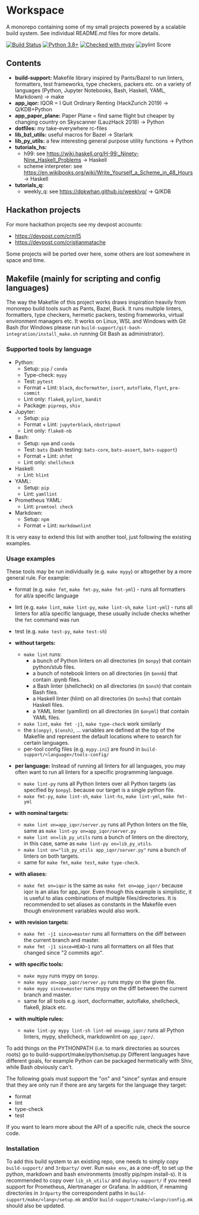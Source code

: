 # Workspace

A monorepo containing some of my small projects powered by a scalable build system. See individual README.md files for
more details.

[![Build Status](https://dev.azure.com/cristianmatache/workspace/_apis/build/status/cristianmatache.workspace?branchName=master)](https://dev.azure.com/cristianmatache/workspace/_build/latest?definitionId=1&branchName=master)
[![Python 3.8+](https://img.shields.io/badge/python-3.7+-blue.svg)](https://www.python.org/downloads/)
[![Checked with mypy](http://www.mypy-lang.org/static/mypy_badge.svg)](http://mypy-lang.org/)
![pylint Score](https://mperlet.github.io/pybadge/badges/10.svg)

## Contents

- **build-support:** Makefile library inspired by Pants/Bazel to run linters, formatters, test frameworks, type
  checkers, packers etc. on a variety of languages (Python, Jupyter Notebooks, Bash, Haskell, YAML, Markdown) → make
- **app_iqor:** IQOR = I Quit Ordinary Renting (HackZurich 2019) → Q/KDB+Python
- **app_paper_plane:** Paper Plane = find same flight but cheaper by changing country on Skyscanner (LauzHack 2018) →
  Python
- **dotfiles:** my take-everywhere rc-files
- **lib_bzl_utils:** useful macros for Bazel → Starlark
- **lib_py_utils:** a few interesting general purpose utility functions → Python
- **tutorials_hs:**
  - h99: see <https://wiki.haskell.org/H-99:_Ninety-Nine_Haskell_Problems> → Haskell
  - scheme interpreter: see <https://en.wikibooks.org/wiki/Write_Yourself_a_Scheme_in_48_Hours> → Haskell
- **tutorials_q:**
  - weekly_q: see <https://dpkwhan.github.io/weeklyq/> → Q/KDB

## Hackathon projects

For more hackathon projects see my devpost accounts:

- <https://devpost.com/crm15>
- <https://devpost.com/cristianmatache>

Some projects will be ported over here, some others are lost somewhere in space and time.

## Makefile (mainly for scripting and config languages)

The way the Makefile of this project works draws inspiration heavily from monorepo build tools such as Pants, Bazel,
Buck. It runs multiple linters, formatters, type checkers, hermetic packers, testing frameworks, virtual environment
managers etc. It works on Linux, WSL and Windows with Git Bash (for Windows please
run  `build-support/git-bash-integration/install_make.sh` running Git Bash as administrator).

### Supported tools by language

- Python:
  - Setup: `pip` / `conda`
  - Type-check: `mypy`
  - Test: `pytest`
  - Format + Lint: `black`, `docformatter`, `isort`, `autoflake`, `flynt`, `pre-commit`
  - Lint only: `flake8`, `pylint`, `bandit`
  - Package: `pipreqs`, `shiv`
- Jupyter:
  - Setup: `pip`
  - Format + Lint: `jupyterblack`, `nbstripout`
  - Lint only: `flake8-nb`
- Bash:
  - Setup: `npm` and `conda`
  - Test: `bats` (bash testing: `bats-core`, `bats-assert`, `bats-support`)
  - Format + Lint: `shfmt`
  - Lint only: `shellcheck`
- Haskell:
  - Lint: `hlint`
- YAML:
  - Setup: `pip`
  - Lint: `yamllint`
- Prometheus YAML:
  - Lint: `promtool check`
- Markdown:
  - Setup: `npm`
  - Format + Lint: `markdownlint`

It is very easy to extend this list with another tool, just following the existing examples.

### Usage examples

These tools may be run individually (e.g. `make mypy`) or altogether by a more general rule. For example:

- format (e.g. `make fmt`, `make fmt-py`, `make fmt-yml`) - runs all formatters for all/a specific language
- lint (e.g. `make lint`, `make lint-py`, `make lint-sh`, `make lint-yml`) - runs all linters for all/a specific
  language, these usually include checks whether the `fmt` command was run
- test (e.g. `make test-py`, `make test-sh`)

- **without targets:**
  - `make lint` runs:
    - a bunch of Python linters on all directories (in `$onpy`) that contain python/stub files.
    - a bunch of notebook linters on all directories (in `$onnb`) that contain .ipynb files.
    - a Bash linter (shellcheck) on all directories (in `$onsh`) that contain Bash files.
    - a Haskell linter (hlint) on all directories (in `$onhs`) that contain Haskell files.
    - a YAML linter (yamllint) on all directories (in `$onyml`) that contain YAML files.
  - `make lint`, `make fmt -j1`, `make type-check` work similarly
  - the `$(onpy)`, `$(onsh)`, ... variables are defined at the top of the Makefile and represent the default locations
      where to search for certain languages.
  - per-tool config files (e.g. `mypy.ini`) are found in `build-support/<language>/tools-config/`
- **per language:**
  Instead of running all linters for all languages, you may often want to run all linters for a specific programming
  language.
  - `make lint-py` runs all Python linters over all Python targets (as specified by `$onpy`). because our target is a
      single python file.
  - `make fmt-py`, `make lint-sh`, `make lint-hs`, `make lint-yml`, `make fmt-yml`
- **with nominal targets:**
  - `make lint on=app_iqor/server.py` runs all Python linters on the file, same
      as `make lint-py on=app_iqor/server.py`
  - `make lint on=lib_py_utils` runs a bunch of linters on the directory, in this case, same
      as `make lint-py on=lib_py_utils`.
  - `make lint on="lib_py_utils app_iqor/server.py"` runs a bunch of linters on both targets.
  - same for `make fmt`, `make test`, `make type-check`.
- **with aliases:**
  - `make fmt on=iqor` is the same as `make fmt on=app_iqor/` because iqor is an alias for app_iqor. Even though this
      example is simplistic, it is useful to alias combinations of multiple files/directories. It is recommended to set
      aliases as constants in the Makefile even though environment variables would also work.
- **with revision targets:**
  - `make fmt -j1 since=master` runs all formatters on the diff between the current branch and master.
  - `make fmt -j1 since=HEAD~1` runs all formatters on all files that changed since "2 commits ago".
- **with specific tools:**
  - `make mypy` runs mypy on `$onpy`.
  - `make mypy on=app_iqor/server.py` runs mypy on the given file.
  - `make mypy since=master` runs mypy on the diff between the current branch and master.
  - same for all tools e.g. isort, docformatter, autoflake, shellcheck, flake8, jblack etc.
- **with multiple rules:**
  - `make lint-py mypy lint-sh lint-md on=app_iqor/` runs all Python linters, mypy, shellcheck, markdownlint on
    `app_iqor/`.

To add things on the PYTHONPATH (i.e. to mark directories as sources roots) go to build-support/make/python/setup.py
Different languages have different goals, for example Python can be packaged hermetically with Shiv, while Bash
obviously can't.

The following goals must support the "on" and "since" syntax and ensure that they are only run if there are any targets
for the language they target:

- format
- lint
- type-check
- test

If you want to learn more about the API of a specific rule, check the source code.

### Installation

To add this build system to an existing repo, one needs to simply copy `build-support/` and `3rdparty/` over.
Run `make env`, as a one-off, to set up the python, markdown and bash environments (mostly pip/npm install-s). It is
recommended to copy over `lib_sh_utils/` and `deploy-support/` if you need support for Prometheus, Alertmanager or
Grafana. In addition, if renaming directories in `3rdparty` the correspondent paths in
`build-support/make/<lang>/setup.mk` and/or `build-support/make/<lang>/config.mk` should also be updated.
